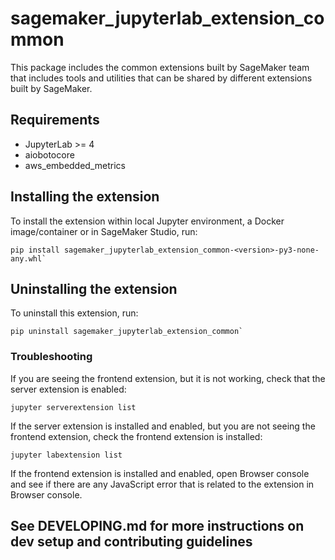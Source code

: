 # sagemaker_jupyterlab_extension_common

This package includes the common extensions built by SageMaker team that includes tools and utilities that can be shared by different extensions built by SageMaker. 

## Requirements
* JupyterLab >= 4
* aiobotocore
* aws_embedded_metrics

## Installing the extension
To install the extension within local Jupyter environment, a Docker image/container or in SageMaker Studio, run:
```
pip install sagemaker_jupyterlab_extension_common-<version>-py3-none-any.whl`
```

## Uninstalling the extension
To uninstall this extension, run:
```
pip uninstall sagemaker_jupyterlab_extension_common`
```

### Troubleshooting
If you are seeing the frontend extension, but it is not working, check that the server extension is enabled:

```
jupyter serverextension list
```

If the server extension is installed and enabled, but you are not seeing the frontend extension, check the frontend extension is installed:
```
jupyter labextension list
```

If the frontend extension is installed and enabled, open Browser console and see if there are any JavaScript error that is related to the extension in Browser console.

## See DEVELOPING.md for more instructions on dev setup and contributing guidelines


